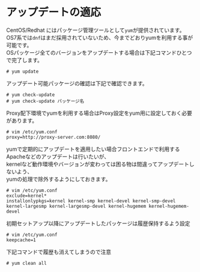 # アップデートの適応
CentOS/Redhat にはパッケージ管理ツールとして`yum`が提供されています。
OS7系では`dnf`はまだ採用されていないため、今までどおりyumを利用する事が可能です。   
OSパッケージ全てのバージョンをアップデートする場合は下記コマンドひとつで完了します。  

```
# yum update
```

アップデート可能パッケージの確認は下記で確認できます。  

```
# yum check-update
# yum check-update パッケージ名
```

Proxy配下環境でyumを利用する場合はProxy設定をyum用に設定しておく必要があります。  

```
# vim /etc/yum.conf
proxy=http://proxy-server.com:8080/
```

yumで定期的にアップデートを適用したい場合フロントエンドで利用するApacheなどのアップデートは行いたいが、  
kernelなど動作環境やバージョンが変わっては困る物は間違ってアップデートしないよう、  
yumの処理で除外するようにしておきます。  

```
# vim /etc/yum.conf
exclude=kernel*
installonlypkgs=kernel kernel-smp kernel-devel kernel-smp-devel kernel-largesmp kernel-largesmp-devel kernel-hugemem kernel-hugemem-devel
```

初期セットアップ以降にアップデートしたパッケージは履歴保持するよう設定  

```
# vim /etc/yum.conf
keepcache=1
```

下記コマンドで履歴も消えてしまうので注意  

```
# yum clean all
```
